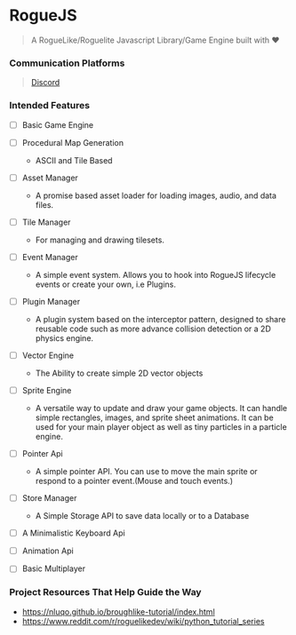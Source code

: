 # RogueJS

> A RogueLike/Roguelite Javascript Library/Game Engine built with ❤

### Communication Platforms

> [Discord](https://discord.gg/atuZfDJ)

### Intended Features

- [ ] Basic Game Engine

- [ ] Procedural Map Generation

  - ASCII and Tile Based

- [ ] Asset Manager

  - A promise based asset loader for loading images, audio, and data files.

- [ ] Tile Manager

  - For managing and drawing tilesets.

- [ ] Event Manager

  - A simple event system. Allows you to hook into RogueJS lifecycle events or create your own, i.e Plugins.

- [ ] Plugin Manager

  - A plugin system based on the interceptor pattern, designed to share reusable code such as more advance collision detection or a 2D physics engine.

- [ ] Vector Engine

  - The Ability to create simple 2D vector objects

- [ ] Sprite Engine

  - A versatile way to update and draw your game objects. It can handle simple rectangles, images, and sprite sheet animations. It can be used for your main player object as well as tiny particles in a particle engine.

- [ ] Pointer Api

  - A simple pointer API. You can use to move the main sprite or respond to a pointer event.(Mouse and touch events.)

- [ ] Store Manager

  - A Simple Storage API to save data locally or to a Database

- [ ] A Minimalistic Keyboard Api

- [ ] Animation Api

- [ ] Basic Multiplayer

### Project Resources That Help Guide the Way

- https://nluqo.github.io/broughlike-tutorial/index.html
- https://www.reddit.com/r/roguelikedev/wiki/python_tutorial_series
